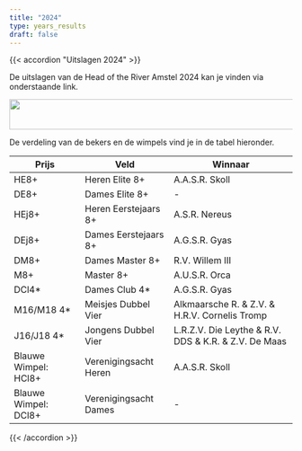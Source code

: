 ```yaml
---
title: "2024"
type: years_results
draft: false
---
```


{{< accordion "Uitslagen 2024" >}}

De uitslagen van de Head of the River Amstel 2024 kan je vinden via onderstaande link.

<a href="https://hoesnelwasik.nl/head/2024/uitslagen#blocks" target="_blank"><img alt="" height="54" src="https://poweredbyiris.nl/wp-content/uploads/2014/04/banner_poweredbyiris1.png" width="519"></a>

De verdeling van de bekers en de wimpels vind je in de tabel hieronder.

| Prijs                 | Veld                  | Winnaar           |
|-----------------------|-----------------------|-------------------|
| HE8+                  | Heren Elite 8+        | A.A.S.R. Skoll    |
| DE8+                  | Dames Elite 8+        | -                 |
| HEj8+                 | Heren Eerstejaars 8+  | A.S.R. Nereus     |
| DEj8+                 | Dames Eerstejaars 8+  | A.G.S.R. Gyas     |
| DM8+                  | Dames Master 8+       | R.V. Willem III   |
| M8+                   | Master 8+             | A.U.S.R. Orca     |
| DCl4*                 | Dames Club 4*         | A.G.S.R. Gyas     |
| M16/M18 4*            | Meisjes Dubbel Vier   | Alkmaarsche R. & Z.V. & H.R.V. Cornelis Tromp         |
| J16/J18 4*            | Jongens Dubbel Vier   | L.R.Z.V. Die Leythe & R.V. DDS & K.R. & Z.V. De Maas  |
| Blauwe Wimpel: HCl8+  | Verenigingsacht Heren | A.A.S.R. Skoll    |
| Blauwe Wimpel: DCl8+  | Verenigingsacht Dames | -                 |

{{< /accordion >}}

